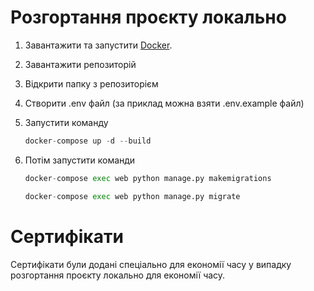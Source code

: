  # Розгортання проєкту локально
   1. Завантажити та запустити [Docker](https://www.docker.com/).
   2. Завантажити репозиторій
   3. Відкрити папку з репозиторієм
   4. Створити .env файл (за приклад можна взяти .env.example файл)
   5. Запустити команду
      ```python
      docker-compose up -d --build
      ```
   6. Потім запустити команди
      
      ``` python
      docker-compose exec web python manage.py makemigrations
      ```

      ```python
      docker-compose exec web python manage.py migrate
      ```

# Сертифікати

Сертифікати були додані спеціально для економії часу у випадку розгортання проєкту локально для економії часу.

